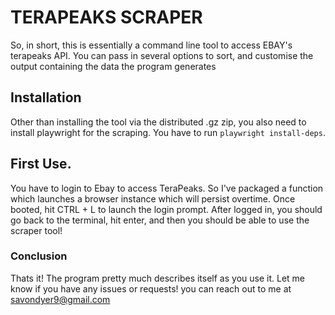 # TERAPEAKS SCRAPER
So, in short, this is essentially a command line tool to access EBAY's terapeaks API. You can pass in several options to sort, and customise the output containing the data the program generates

## Installation
Other than installing the tool via the distributed .gz zip, you also need to install playwright for the scraping. You have to run `playwright install-deps`.

## First Use.
You have to login to Ebay to access TeraPeaks. So I've packaged a function which launches a browser instance which will persist overtime. Once booted, hit CTRL + L to launch the login prompt. After logged in, you should go back to the terminal, hit enter, and then you should be able to use the scraper tool!

### Conclusion
Thats it! The program pretty much describes itself as you use it. Let me know if you have any issues or requests! you can reach out to me at savondyer9@gmail.com